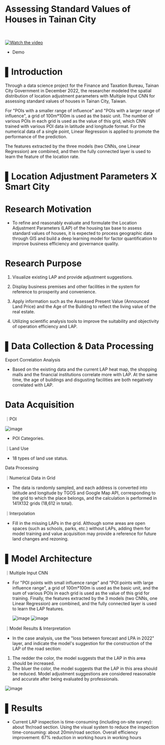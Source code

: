 # Assessing Standard Values of Houses in Tainan City

<br>

 [![Watch the video](https://img.youtube.com/vi/qzQPh8ecuPs/maxresdefault.jpg)](https://youtu.be/qzQPh8ecuPs)
 
   * Demo

# ▌Introduction

Through a data science project for the Finance and Taxation Bureau, Tainan City Government in December 2022, the researcher modeled the spatial distribution of location adjustment parameters with Multiple Input CNN for assessing standard values of houses in Tainan City, Taiwan.

For "POIs with a smaller range of influence" and "POIs with a larger range of influence", a grid of 100m*100m is used as the basic unit. The number of various POIs in each grid is used as the value of this grid, which CNN trained with various POI data in latitude and longitude format. For the numerical data of a single point, Linear Regression is applied to promote the performance of the prediction.

The features extracted by the three models (two CNNs, one Linear Regression) are combined, and then the fully connected layer is used to learn the feature of the location rate.

# ▌Location Adjustment Parameters X Smart City

# Research Motivation
- To refine and reasonably evaluate and formulate the Location Adjustment Parameters (LAP) of the housing tax base to assess standard values of houses, it is expected to process geographic data through GIS and build a deep learning model for factor quantification to improve business efficiency and governance quality.

# Research Purpose

   1. Visualize existing LAP and provide adjustment suggestions.

   2. Display business premises and other facilities in the system for reference to prosperity and convenience.

   3. Apply information such as the Assessed Present Value (Announced Land Price) and the Age of the Building to reflect the living value of the real estate.

   4. Utilizing scientific analysis tools to improve the suitability and objectivity of operation efficiency and LAP.

# ▌Data Collection & Data Processing

Export Correlation Analysis
- Based on the existing data and the current LAP heat map, the shopping malls and  the financial institutions correlate more with LAP. At the same time, the age of buildings and disgusting facilities are both negatively correlated with LAP.

# Data Acquisition

｜POI 

  ![image](POI.png)   
  
 - POI Categories.

｜Land Use

- 18 types of land use status.

Data Processing

｜Numerical Data in Grid

- The data is randomly sampled, and each address is converted into latitude and longitude by TGOS and Google Map API, corresponding to the grid to which the place belongs, and the calculation is performed in 141X132 grids (18,612 in total).

｜Interpolation

- Fill in the missing LAPs in the grid. Although some areas are open spaces (such as schools, parks, etc.) without LAPs, adding them for model training and value acquisition may provide a reference for future land changes and rezoning.

# ▌Model Architecture

｜Multiple Input CNN

- For "POI points with small influence range" and "POI points with large influence range", a grid of 100m*100m is used as the basic unit, and the sum of various POIs in each grid is used as the value of this grid for training.
Finally, the features extracted by the 3 models (two CNNs, one Linear Regression) are combined, and the fully connected layer is used to learn the LAP features.

  ![image](Different_Data_Types.png) 
  ![image](Different_Visible_Area_Sizes.png) 

｜Model Results & Interpretation

- In the case analysis, use the "loss between forecast and LPA in 2022" layer, and indicate the model's suggestion for the construction of the LAP of the road section:
1. The redder the color, the model suggests that the LAP in this area should be increased.
2. The bluer the color, the model suggests that the LAP in this area should be reduced.
Model adjustment suggestions are considered reasonable and accurate after being evaluated by professionals.

  ![image](Model_Architecture.png) 

# ▌Results

- Current LAP inspection is time-consuming (including on-site survey): about 1hr/road section.
Using the visual system to reduce the inspection time-consuming: about 20min/road section.
Overall efficiency improvement: 
67% reduction in working hours in working hours
